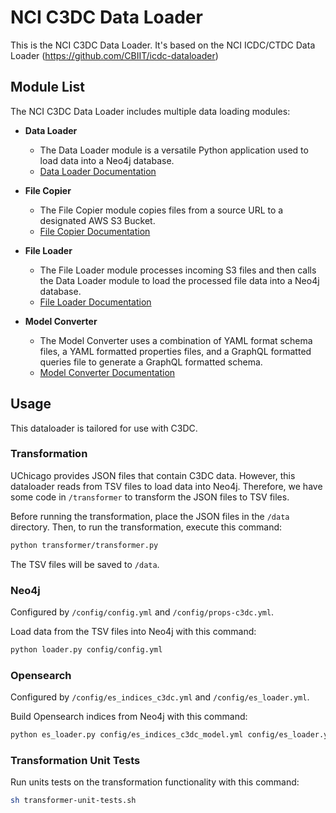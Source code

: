 # NCI C3DC Data Loader

This is the NCI C3DC Data Loader. It's based on the NCI ICDC/CTDC Data Loader (<https://github.com/CBIIT/icdc-dataloader>)

## Module List

The NCI C3DC Data Loader includes multiple data loading modules:

-   **Data Loader**
    -   The Data Loader module is a versatile Python application used to load data into a Neo4j database.
    -   [Data Loader Documentation](docs/data-loader.md)

-   **File Copier**
    -   The File Copier module copies files from a source URL to a designated AWS S3 Bucket.
    -   [File Copier Documentation](docs/file-copier.md)
    
-   **File Loader**
    -   The File Loader module processes incoming S3 files and then calls the Data Loader module to load the processed file data into a Neo4j database.
    -   [File Loader Documentation](docs/file-loader.md)
    
-   **Model Converter**
    -   The Model Converter uses a combination of YAML format schema files, a YAML formatted properties files, and a GraphQL formatted queries file to generate a GraphQL formatted schema.
    -   [Model Converter Documentation](docs/model-converter.md)

## Usage

This dataloader is tailored for use with C3DC.

### Transformation

UChicago provides JSON files that contain C3DC data. However, this dataloader reads from TSV files to load data into Neo4j. Therefore, we have some code in `/transformer` to transform the JSON files to TSV files.

Before running the transformation, place the JSON files in the `/data` directory. Then, to run the transformation, execute this command:

```bash
python transformer/transformer.py
```

The TSV files will be saved to `/data`.

### Neo4j

Configured by `/config/config.yml` and `/config/props-c3dc.yml`.

Load data from the TSV files into Neo4j with this command:

```bash
python loader.py config/config.yml
```

### Opensearch

Configured by `/config/es_indices_c3dc.yml` and `/config/es_loader.yml`.

Build Opensearch indices from Neo4j with this command:

```bash
python es_loader.py config/es_indices_c3dc_model.yml config/es_loader.yml
```

### Transformation Unit Tests

Run units tests on the transformation functionality with this command:

```bash
sh transformer-unit-tests.sh
```
